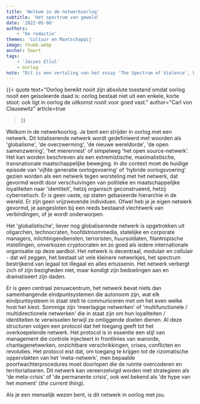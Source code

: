 ```yaml
---
title: 'Welkom in de netwerkoorlog'
subtitle: 'Het spectrum van geweld'
date: '2022-05-08'
authors:
    - 'De redactie'
themes: 'Cultuur en Maatschappij'
image: thumb.webp
anchor: Smart
tags:
    - 'Jacues Ellul'
    - oorlog
note: "Dit is een vertaling van het essay 'The Spectrum of Violence', het origineel is [hier](https://schwabstack.substack.com/p/the-spectrum-of-violence) te lezen."
---
```


{{< quote
	text="Oorlog bereikt nooit zijn absolute toestand omdat oorlog nooit een geisoleerde daad is: oorlog bestaat niet uit een enkele, korte stoot: ook ligt in oorlog de uitkomst nooit voor goed vast."
	author="Carl von Clausewitz"
	article=true
>}}

Welkom in de netwerkoorlog. Je bent een strijder in oorlog met een netwerk. Dit totaliserende netwerk wordt gedefinieerd met woorden als 'globalisme', 'de overzwerming', 'de nieuwe wereldorde', 'de open samenzwering', 'het mierennest' of simpelweg 'het open source-netwerk'. Het kan worden beschreven als een extremistische, maximalistische, transnationale maatschappelijke beweging. In die context moet de huidige episode van 'vijfde generatie oorlogsvoering' of 'hybride oorlogsvoering'  gezien worden als een netwerk tegen worsteling met het netwerk, dat gevormd wordt door verschuivingen van politieke en maatschappelijke loyaliteiten naar 'identiteit', hetzij organisch geconstrueerd, hetzij cybernetisch. Er is geen vaste, op staten gebaseerde hierarchie in de wereld. Er zijn geen vrijzwevende individuen. Ofwel heb je je eigen netwerk gevormd, je aangesloten bij een reeds bestaand vlechtwerk van verbindingen, of je wordt onderworpen.

Het 'globalistische', liever nog globaliserende netwerk is opgetrokken uit oligarchen, technocraten, hoofdstroommedia, statelijke en corporate managers, inlichtingendiensten, terroristen, huursoldaten, filantropische instellingen, onverkozen cryptocraten en zo goed als iedere internationale organisatie op deze aardbol. Het netwerk is decentraal, modulair en cellulair - dat wil zeggen, het bestaat uit vele kleinere netwerkjes, het spectrum bestrijkend van legaal tot illegaal en alles ertussenin. Het netwerk verbergt zich of zijn bezigheden niet, maar kondigt zijn bedoelingen aan en dramatiseert zijn daden.

Er is geen centraal zenuwcentrum, het netwerk bevat niets dan samenhangende eindpuntsystemen die autonoom zijn, wat elk eindpuntsysteem in staat stelt te communiceren met om het even welke host het kiest. Sommige zijn 'meerlagige netwerken' of 'multifunctionele / multidirectionele netwerken' die in staat zijn om hun loyaliteiten / identiteiten te verwisselen terwijl ze omliggende doelen dienen. Al deze structuren volgen een protocol dat het toegang geeft tot het overkoepelende netwerk. Het protocol is in essentie een stijl van management die controle injecteert in frontlinies van wanorde, chantagenetwerken, onzichtbare verschrikkingen, crises, conflicten en revoluties. Het protocol eist dat, om toegang te krijgen tot de rizomatische oppervlakten van het 'meta-netwerk', men bepaalde poortwachterprocedures moet doorlopen die de ruimte overcoderen en territorialiseren. Dit netwerk kan vereenzelvigd worden met strategieen als 'de meta-crisis' of 'de permanente crisis', ook wel bekend als 'de hype van het moment' (_the current thing_).

Als je een menselijk wezen bent, is dit netwerk in oorlog met jou.
